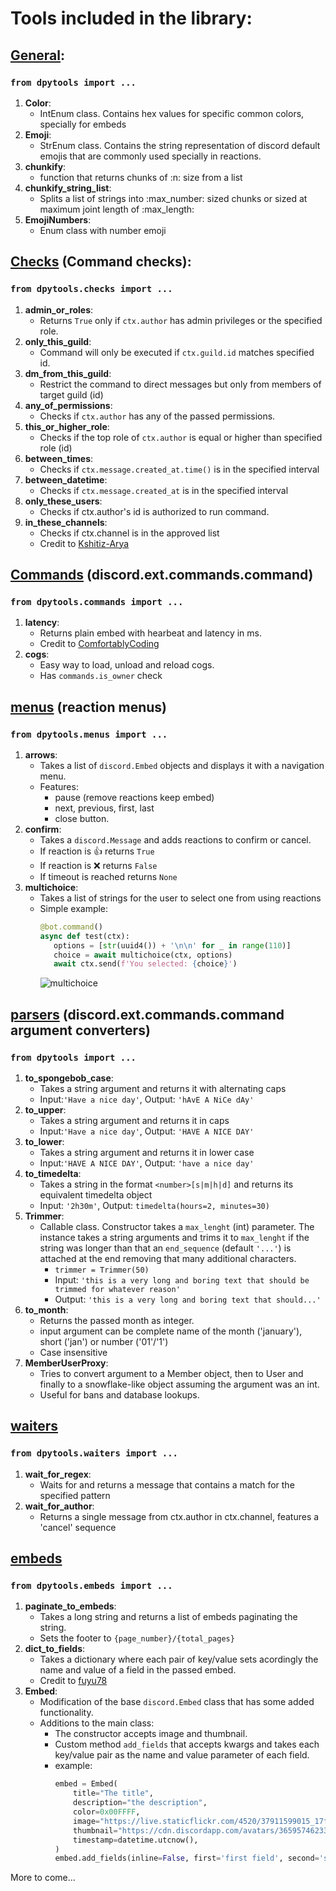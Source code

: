 # Tools included in the library:


## [General](https://github.com/chrisdewa/dpytools/blob/master/dpytools/__init__.py): 
### `from dpytools import ...`
1. **Color**:
   - IntEnum class. Contains hex values for specific common colors, specially for embeds
2. **Emoji**:
   - StrEnum class. Contains the string representation of discord default emojis 
      that are commonly used specially in reactions.
3. **chunkify**:
   - function that returns chunks of :n: size from a list
4. **chunkify_string_list**:
   - Splits a list of strings into :max_number: sized chunks or sized at maximum joint length of :max_length:
5. **EmojiNumbers**:
   - Enum class with number emoji


## [Checks](https://github.com/chrisdewa/dpytools/blob/master/dpytools/checks.py) (Command checks): 
### `from dpytools.checks import ...`
1. **admin_or_roles**:
   - Returns `True` only if `ctx.author` has admin privileges or the specified role.
2. **only_this_guild**:
   - Command will only be executed if `ctx.guild.id` matches specified id.
3. **dm_from_this_guild**:
   - Restrict the command to direct messages but only from members of target guild (id)
4. **any_of_permissions**:
   - Checks if `ctx.author` has any of the passed permissions.
5. **this_or_higher_role**:
   - Checks if the top role of `ctx.author` is equal or higher than specified role (id)
6. **between_times**:
   - Checks if `ctx.message.created_at.time()` is in the specified interval
7. **between_datetime**:
   - Checks if `ctx.message.created_at` is in the specified interval
8. **only_these_users**:
   - Checks if ctx.author's id is authorized to run command.
9. **in_these_channels**:
   - Checks if ctx.channel is in the approved list
   - Credit to [Kshitiz-Arya](https://github.com/Kshitiz-Arya)


## [Commands](https://github.com/chrisdewa/dpytools/blob/master/dpytools/commands.py) (discord.ext.commands.command)
### `from dpytools.commands import ...`
1. **latency**:
   - Returns plain embed with hearbeat and latency in ms.
   - Credit to [ComfortablyCoding](https://github.com/ComfortablyCoding)
2. **cogs**:
   - Easy way to load, unload and reload cogs. 
   - Has `commands.is_owner` check


## [menus](https://github.com/chrisdewa/dpytools/blob/master/dpytools/menus.py) (reaction menus) 
### `from dpytools.menus import ...`
1. **arrows**:
   - Takes a list of `discord.Embed` objects and displays it with a navigation menu.
   - Features:
      - pause (remove reactions keep embed)
      - next, previous, first, last
      - close button.
2. **confirm**:
   - Takes a `discord.Message` and adds reactions to confirm or cancel.
   - If reaction is 👍 returns `True`
   - If reaction is ❌ returns `False`
   - If timeout is reached returns `None`
3. **multichoice**:
   - Takes a list of strings for the user to select one from using reactions
   - Simple example:
      ```python
      @bot.command()
      async def test(ctx):
         options = [str(uuid4()) + '\n\n' for _ in range(110)]
         choice = await multichoice(ctx, options)
         await ctx.send(f'You selected: {choice}')
      ```
      ![multichoice](https://user-images.githubusercontent.com/62080903/118138429-ed8b6280-b3cb-11eb-9f06-415b8cb22822.gif)



## [parsers](https://github.com/chrisdewa/dpytools/blob/master/dpytools/parsers.py) (discord.ext.commands.command argument converters) 
### `from dpytools import ...`
1. **to_spongebob_case**:
   - Takes a string argument and returns it with alternating caps
   - Input:`'Have a nice day'`, Output: `'hAvE A NiCe dAy'`
2. **to_upper**:
   - Takes a string argument and returns it in caps
   - Input:`'Have a nice day'`, Output: `'HAVE A NICE DAY'`
2. **to_lower**:
   - Takes a string argument and returns it in lower case
   - Input:`'HAVE A NICE DAY'`, Output: `'have a nice day'`
3. **to_timedelta**:
   - Takes a string in the format `<number>[s|m|h|d]` and returns its equivalent timedelta object
   - Input: `'2h30m'`, Output: `timedelta(hours=2, minutes=30)`
4. **Trimmer**:
   - Callable class. Constructor takes a `max_lenght` (int) parameter.
      The instance takes a string arguments and trims it to `max_lenght` if the string was longer than that
      an `end_sequence` (default `'...'`) is attached at the end removing that many additional characters.
      - `trimmer = Trimmer(50)` 
      - Input: `'this is a very long and boring text that should be trimmed for whatever reason'`
      - Output: `'this is a very long and boring text that should...'`
5. **to_month**:
   - Returns the passed month as integer.
   - input argument can be complete name of the month ('january'), short ('jan') or number ('01'/'1')
   - Case insensitive
6. **MemberUserProxy**:
   - Tries to convert argument to a Member object, then to User and finally to a snowflake-like object assuming the
     argument was an int.
   - Useful for bans and database lookups.


## [waiters](https://github.com/chrisdewa/dpytools/blob/master/dpytools/waiters.py)
### `from dpytools.waiters import ...`
1. **wait_for_regex**:
   - Waits for and returns a message that contains a match for the specified pattern
2. **wait_for_author**:
   - Returns a single message from ctx.author in ctx.channel, features a 'cancel' sequence


## [embeds](https://github.com/chrisdewa/dpytools/blob/master/dpytools/embeds.py) 
### `from dpytools.embeds import ...`
1. **paginate_to_embeds**:
   - Takes a long string and returns a list of embeds paginating the string.
   - Sets the footer to `{page_number}/{total_pages}`
2. **dict_to_fields**:
   - Takes a dictionary where each pair of key/value sets acordingly the name and value of a field in the passed embed.
   - Credit to [fuyu78](https://github.com/fuyu78)
3. **Embed**:
   - Modification of the base `discord.Embed` class that has some added functionality.
   - Additions to the main class:
      - The constructor accepts image and thumbnail.
      - Custom method `add_fields` that accepts kwargs and takes each key/value pair as the name and value 
        parameter of each field.
      - example:
          ```python
          embed = Embed(
              title="The title",  
              description="the description",
              color=0x00FFFF,
              image="https://live.staticflickr.com/4520/37911599015_17f305061d_b.jpg",
              thumbnail="https://cdn.discordapp.com/avatars/365957462333063170/21bc9c9032b373f88db88723c5d5a9ee.webp",
              timestamp=datetime.utcnow(),
          )
          embed.add_fields(inline=False, first='first field', second='second field')
          ```

More to come...



